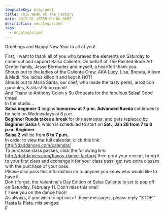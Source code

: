 ```yaml
---
templateKey: blog-post
title: This Week at the Factory
date: 2017-01-10T05:00:00.000Z
description: uncategorized
tags:
  - uncategorized
---
```

Greetings and Happy New Year to all of you!

<div>First, I want to thank all of you who braved the elements on Saturday to come out and support Salsa Caliente. On behalf of The Painted Bride Art Center family, Jesse Bermudez and myself, a heartfelt thank you.</div>

<div>Shouts out to the ladies of the Caliente Crew, AKA Lucy, Lisa, Brenda, Aileen &amp; Madi. You ladies killed it and kept it HOT!</div>

<div>Shouts out to Maria Santa, our chef, who made the tasty pernil, arroz con gandules, &amp; alitas! Sooo good!</div>

<div>And Thanx to Anthony Colon y Su Orquesta for the fabulous Salsa! Good times!</div>

<div></div>

<div>In the studio...</div>

<div><b>Salsa beginner 3</b> begins <b>tomorrow at 7 p.m.</b> <b>Advanced Rueda</b> continues to be held on Wednesdays at 8 p.m.</div>

<div></div>

<div><b>Beginner Rueda takes a break </b>for this semester, and gets replaced by <b>Beginner Salsa 1</b>, which<b> </b>is scheduled to start on<b> Sat.</b>,<b> Jan 28 from 7 to 8 p.m.</b><b> Beginner</b>.</div>

<div><b>Salsa 2</b> will be from<b> 6 to 7 p.m.</b></div>

<div>In order to  view the full calendar, click this link: <a href="http://daddances.com/calendar/" target="_blank"><u>http://daddances.com/calendar/</u></a></div>

<div></div>

<div>To purchase class passes, click the following link:</div>

<div><a href="http://daddances.com/flacos-dance-factory/" target="_blank"><u>http://daddances.com/flacos-<wbr />dance-factory/</u></a> then print your receipt, bring it to your first class and exchange it for your class pass. get two extra classes with the purchase of your pass.</div>

<div>Please also pass this information on to anyone you know who would like to have it.</div>

<div>Don't forget, the Valentine's Day Edition of Salsa Caliente is set to pop off on Saturday, February 11. Don't miss this one!!</div>

<div>I'll see you on the dance floor!</div>

<div>As always, if you wish to opt out of these messages, please reply "STOP."</div>

<div>Hasta la Pista, mis amigos!</div>

<div>F</div>
